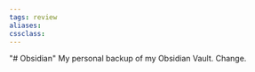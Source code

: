 ```yaml
---
tags: review
aliases:
cssclass:
---
```

 
"# Obsidian" 
My personal backup of my Obsidian Vault.
Change.